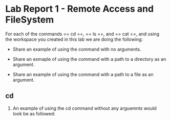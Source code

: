 # Lab Report 1 - Remote Access and FileSystem


For each of the commands == cd ==, == ls ==, and == cat ==, and using the workspace you created in this lab we are doing the following:

* Share an example of using the command with no arguments.

* Share an exmaple of using the command with a path to a directory as an argument.

* Share an example of using the command with a path to a file as an argument.

## cd

1) An example of using the cd command without any arguemnts would look be as followed:

